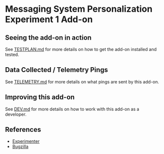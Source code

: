 # Messaging System Personalization Experiment 1 Add-on

## Seeing the add-on in action

See [TESTPLAN.md](./docs/TESTPLAN.md) for more details on how to get the add-on installed and tested.

## Data Collected / Telemetry Pings

See [TELEMETRY.md](./docs/TELEMETRY.md) for more details on what pings are sent by this add-on.

## Improving this add-on

See [DEV.md](./docs/DEV.md) for more details on how to work with this add-on as a developer.

## References

- [Experimenter](https://experimenter.services.mozilla.com/experiments/messaging-system-personalization-experiment-1-accounts/)
- [Bugzilla](https://bugzilla.mozilla.org/show_bug.cgi?id=1594422)
